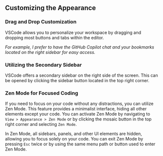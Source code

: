## Customizing the Appearance

### Drag and Drop Customization

VSCode allows you to personalize your workspace by dragging and dropping most buttons and tabs within the editor.

_For example, I prefer to have the GitHub Copilot chat and your bookmarks located on the right sidebar for easy access._

### Utilizing the Secondary Sidebar

VSCode offers a secondary sidebar on the right side of the screen. This can be opened by clicking the sidebar button located in the top right corner.

### Zen Mode for Focused Coding

If you need to focus on your code without any distractions, you can utilize Zen Mode. This feature provides a minimalist interface, hiding all other elements except your code. You can activate Zen Mode by navigating to `View > Appearance > Zen Mode` or by clicking the mosaic button in the top right corner and selecting `Zen Mode`.

In Zen Mode, all sidebars, panels, and other UI elements are hidden, allowing you to focus solely on your code. You can exit Zen Mode by pressing `Esc` twice or by using the same menu path or button used to enter Zen Mode.
